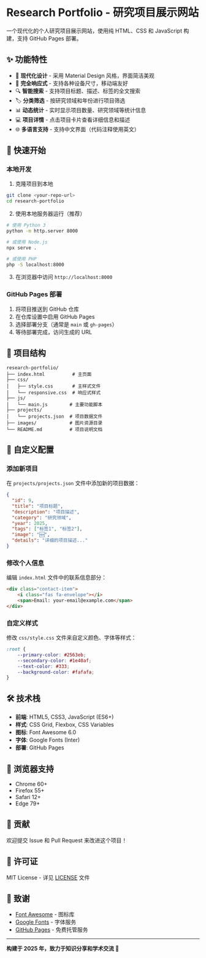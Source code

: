 # Research Portfolio - 研究项目展示网站

一个现代化的个人研究项目展示网站，使用纯 HTML、CSS 和 JavaScript 构建，支持 GitHub Pages 部署。

## ✨ 功能特性

- 🎨 **现代化设计** - 采用 Material Design 风格，界面简洁美观
- 📱 **完全响应式** - 支持各种设备尺寸，移动端友好
- 🔍 **智能搜索** - 支持项目标题、描述、标签的全文搜索
- 🏷️ **分类筛选** - 按研究领域和年份进行项目筛选
- 📊 **动态统计** - 实时显示项目数量、研究领域等统计信息
- 💻 **项目详情** - 点击项目卡片查看详细信息和描述
- 🌐 **多语言支持** - 支持中文界面（代码注释使用英文）

## 🚀 快速开始

### 本地开发

1. 克隆项目到本地
```bash
git clone <your-repo-url>
cd research-portfolio
```

2. 使用本地服务器运行（推荐）
```bash
# 使用 Python 3
python -m http.server 8000

# 或使用 Node.js
npx serve .

# 或使用 PHP
php -S localhost:8000
```

3. 在浏览器中访问 `http://localhost:8000`

### GitHub Pages 部署

1. 将项目推送到 GitHub 仓库
2. 在仓库设置中启用 GitHub Pages
3. 选择部署分支（通常是 `main` 或 `gh-pages`）
4. 等待部署完成，访问生成的 URL

## 📁 项目结构

```
research-portfolio/
├── index.html          # 主页面
├── css/
│   ├── style.css       # 主样式文件
│   └── responsive.css  # 响应式样式
├── js/
│   └── main.js        # 主要功能脚本
├── projects/
│   └── projects.json  # 项目数据文件
├── images/            # 图片资源目录
└── README.md          # 项目说明文档
```

## 🎯 自定义配置

### 添加新项目

在 `projects/projects.json` 文件中添加新的项目数据：

```json
{
  "id": 9,
  "title": "项目标题",
  "description": "项目描述",
  "category": "研究领域",
  "year": 2025,
  "tags": ["标签1", "标签2"],
  "image": "🆕",
  "details": "详细的项目描述..."
}
```

### 修改个人信息

编辑 `index.html` 文件中的联系信息部分：

```html
<div class="contact-item">
    <i class="fas fa-envelope"></i>
    <span>Email: your-email@example.com</span>
</div>
```

### 自定义样式

修改 `css/style.css` 文件来自定义颜色、字体等样式：

```css
:root {
    --primary-color: #2563eb;
    --secondary-color: #1e40af;
    --text-color: #333;
    --background-color: #fafafa;
}
```

## 🛠️ 技术栈

- **前端**: HTML5, CSS3, JavaScript (ES6+)
- **样式**: CSS Grid, Flexbox, CSS Variables
- **图标**: Font Awesome 6.0
- **字体**: Google Fonts (Inter)
- **部署**: GitHub Pages

## 📱 浏览器支持

- Chrome 60+
- Firefox 55+
- Safari 12+
- Edge 79+

## 🤝 贡献

欢迎提交 Issue 和 Pull Request 来改进这个项目！

## 📄 许可证

MIT License - 详见 [LICENSE](LICENSE) 文件

## 🙏 致谢

- [Font Awesome](https://fontawesome.com/) - 图标库
- [Google Fonts](https://fonts.google.com/) - 字体服务
- [GitHub Pages](https://pages.github.com/) - 免费托管服务

---

**构建于 2025 年，致力于知识分享和学术交流** 🚀
